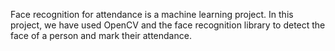 Face recognition for attendance is a machine learning project. In this project, we have used OpenCV and the face recognition library to detect the face of a person and mark their attendance.
